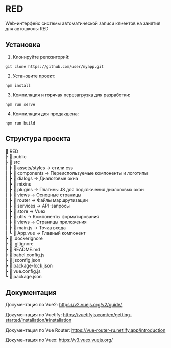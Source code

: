 # RED

Web-интерфейс системы автоматической записи клиентов на занятия для автошколы RED

## Установка
1. Клонируйте репозиторий:
```
git clone https://github.com/user/myapp.git
```
2. Установите проект:
```
npm install
```
3. Компиляция и горячая перезагрузка для разработки:
```
npm run serve
```
4. Компиляция для продакшена:
```
npm run build
```
## Структура проекта  
📂 RED  
 ┣ 📂 public  
 ┣ 📂 src  
 ┃ ┣ 📂 assets/styles → стили css  
 ┃ ┣ 📂 components → Переиспользуемые компоненты и логотипы  
 ┃ ┣ 📂 dialogs → Диалоговые окна  
 ┃ ┣ 📂 mixins  
 ┃ ┣ 📂 plugins → Плагины JS для подключения диалоговых окон  
 ┃ ┣ 📂 views → Основные страницы  
 ┃ ┣ 📂 router → Файлы маршрутизации  
 ┃ ┣ 📂 services → API-запросы  
 ┃ ┣ 📂 store → Vuex  
 ┃ ┣ 📂 utils → Компоненты форматирования  
 ┃ ┣ 📂 views → Страницы приложения  
 ┃ ┣ 📜 main.js → Точка входа  
 ┃ ┗ 📜 App.vue → Главный компонент  
 ┣ 📜 .dockerignore  
 ┣ 📜 .gitignore  
 ┣ 📜 README.md  
 ┣ 📜 babel.config.js  
 ┣ 📜 jsconfig.json  
 ┣ 📜 package-lock.json  
 ┣ 📜 vue.config.js  
 ┗ 📜 package.json  

## Документация

Документация по Vue2: https://v2.vuejs.org/v2/guide/

Документация по Vuetify: https://vuetifyjs.com/en/getting-started/installation/#installation

Документация по Vue Router: https://vue-router-ru.netlify.app/introduction

Документация по Vuex: https://v3.vuex.vuejs.org/

